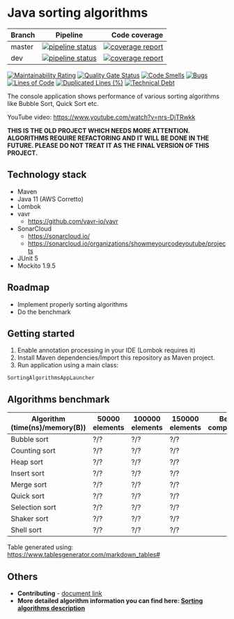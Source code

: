 # Java sorting algorithms

| Branch        | Pipeline          | Code coverage  |
| ------------- |:-----------------:| --------------:|
| master      | [![pipeline status](https://gitlab.com/ShowMeYourCodeYouTube/java-sorting-algorithms/badges/master/pipeline.svg)](https://gitlab.com/ShowMeYourCodeYouTube/java-sorting-algorithms/-/commits/master)  | [![coverage report](https://gitlab.com/ShowMeYourCodeYouTube/java-sorting-algorithms/badges/master/coverage.svg)](https://gitlab.com/ShowMeYourCodeYouTube/java-sorting-algorithms/-/commits/master) |
| dev         | [![pipeline status](https://gitlab.com/ShowMeYourCodeYouTube/java-sorting-algorithms/badges/dev/pipeline.svg)](https://gitlab.com/ShowMeYourCodeYouTube/java-sorting-algorithms/-/commits/dev)      |   [![coverage report](https://gitlab.com/ShowMeYourCodeYouTube/java-sorting-algorithms/badges/dev/coverage.svg)](https://gitlab.com/ShowMeYourCodeYouTube/java-sorting-algorithms/-/commits/dev) |

[![Maintainability Rating](https://sonarcloud.io/api/project_badges/measure?project=ShowMeYourCodeYouTube_java-sorting-algorithms&metric=sqale_rating)](https://sonarcloud.io/dashboard?id=ShowMeYourCodeYouTube_java-sorting-algorithms)  [![Quality Gate Status](https://sonarcloud.io/api/project_badges/measure?project=ShowMeYourCodeYouTube_java-sorting-algorithms&metric=alert_status)](https://sonarcloud.io/dashboard?id=ShowMeYourCodeYouTube_java-sorting-algorithms)  [![Code Smells](https://sonarcloud.io/api/project_badges/measure?project=ShowMeYourCodeYouTube_java-sorting-algorithms&metric=code_smells)](https://sonarcloud.io/dashboard?id=ShowMeYourCodeYouTube_java-sorting-algorithms)  [![Bugs](https://sonarcloud.io/api/project_badges/measure?project=ShowMeYourCodeYouTube_java-sorting-algorithms&metric=bugs)](https://sonarcloud.io/dashboard?id=ShowMeYourCodeYouTube_java-sorting-algorithms)  [![Lines of Code](https://sonarcloud.io/api/project_badges/measure?project=ShowMeYourCodeYouTube_java-sorting-algorithms&metric=ncloc)](https://sonarcloud.io/dashboard?id=ShowMeYourCodeYouTube_java-sorting-algorithms)  [![Duplicated Lines (%)](https://sonarcloud.io/api/project_badges/measure?project=ShowMeYourCodeYouTube_java-sorting-algorithms&metric=duplicated_lines_density)](https://sonarcloud.io/dashboard?id=ShowMeYourCodeYouTube_java-sorting-algorithms)  [![Technical Debt](https://sonarcloud.io/api/project_badges/measure?project=ShowMeYourCodeYouTube_java-sorting-algorithms&metric=sqale_index)](https://sonarcloud.io/dashboard?id=ShowMeYourCodeYouTube_java-sorting-algorithms)

The console application shows performance of various sorting algorithms like Bubble Sort, Quick Sort etc.

YouTube video: <https://www.youtube.com/watch?v=nrs-DjTRwkk>

**THIS IS THE OLD PROJECT WHICH NEEDS MORE ATTENTION. ALGORITHMS REQUIRE REFACTORING AND IT WILL BE DONE IN THE FUTURE. PLEASE DO NOT TREAT
IT AS THE FINAL VERSION OF THIS PROJECT.**

## Technology stack

- Maven
- Java 11 (AWS Corretto)
- Lombok
- vavr
  - https://github.com/vavr-io/vavr
- SonarCloud
  - https://sonarcloud.io/
  - https://sonarcloud.io/organizations/showmeyourcodeyoutube/projects
- JUnit 5
- Mockito 1.9.5

## Roadmap

- Implement properly sorting algorithms
- Do the benchmark

## Getting started

1. Enable annotation processing in your IDE (Lombok requires it)
2. Install Maven dependencies/Import this repository as Maven project.
3. Run application using a main class:

```
SortingAlgorithmsAppLauncher
```

## Algorithms benchmark

| Algorithm (time(ns)/memory(B)) | 50000 elements | 100000 elements | 150000 elements | Best complexity | Average complexity | Worst complexity | Best complexity | Space complexity | Stable | In place|
|-------------------------|----------------|----------------|-----------------|-----------------|--------------------|------------------|-----------------|------------------|--------|---|
| Bubble sort             | ?/?          |  ?/?          | ?/?          |                 |                    |                  |                 |                  |        |
| Counting sort           |  ?/?          |  ?/?             | ?/?              |                 |                    |                  |                 |                  |        |
| Heap sort               |  ?/?        |  ?/?          | ?/?              |                 |                    |                  |                 |                  |        |
| Insert sort             |  ?/?           |  ?/?             | ?/?              |                 |                    |                  |                 |                  |        |
| Merge sort              |  ?/?           |  ?/?            | ?/?              |                 |                    |                  |                 |                  |        |
| Quick sort              |  ?/?           |  ?/?            |  ?/?             |                 |                    |                  |                 |                  |        |
| Selection sort          |  ?/?          |  ?/?           |  ?/?             |                 |                    |                  |                 |                  |        |
| Shaker sort             |  ?/?           |  ?/?             |  ?/?           |                 |                    |                  |                 |                  |        |
| Shell sort              |  ?/?           |  ?/?             |  ?/?            |                 |                    |                  |                 |                  |        |

Table generated using: <https://www.tablesgenerator.com/markdown_tables#>

## Others

- **Contributing** - [document link](./CONTRIBUTING.md)
- **More detailed algorithm information you can find here: [Sorting algorithms description](./ALGORITHMS_DESCRIPTION.md)**


